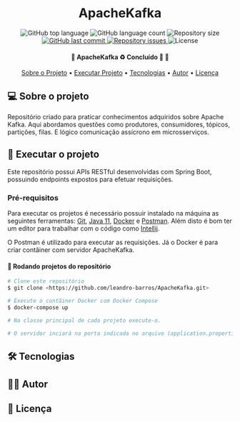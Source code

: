 <h1 style="text-align: center; font-weight: bold;">ApacheKafka</h1>

<p align="center">
  <img alt="GitHub top language" src="https://img.shields.io/github/languages/top/leandro-barros/ApacheKafka.svg">

  <img alt="GitHub language count" src="https://img.shields.io/github/languages/count/leandro-barros/ApacheKafka.svg">

  <img alt="Repository size" src="https://img.shields.io/github/repo-size/leandro-barros/ApacheKafka.svg">
  
  <a href="https://github.com/leandro-barros/rabbitmq-springAMQP/commits/master">
    <img alt="GitHub last commit" src="https://img.shields.io/github/last-commit/leandro-barros/ApacheKafka.svg">
  </a>

  <a href="https://github.com/leandro-barros/rabbitmq-springAMQP/issues">
    <img alt="Repository issues" src="https://img.shields.io/github/issues/leandro-barros/ApacheKafka.svg">
  </a>

  <img alt="License" src="https://img.shields.io/badge/license-MIT-brightgreen">
</p>

<h4 align="center"> 
	🚧  ApacheKafka ♻️ Concluído 🚀 🚧
</h4>

<p align="center">
 <a href="#-sobre-o-projeto">Sobre o Projeto</a> •
 <a href="#-executar-o-projeto">Executar Projeto</a> • 
 <a href="#-tecnologias">Tecnologias</a> • 
 <a href="#-autor">Autor</a> • 
 <a href="#-licença">Licença</a>
</p>

## 💻 Sobre o projeto

Repositório criado para praticar conhecimentos adquiridos sobre Apache Kafka. Aqui abordamos questões como produtores, consumidores, tópicos, partições, filas. E lógico comunicação assícrono em microsserviços.

## 🚀 Executar o projeto

Este repositório possui APIs RESTful desenvolvidas com Spring Boot, possuindo endpoints expostos para efetuar requisições.

### Pré-requisitos

Para executar os projetos é necessário possuir instalado na máquina as seguintes ferramentas:
[Git](https://git-scm.com), [Java 11](https://aws.amazon.com/pt/corretto/?filtered-posts.sort-by=item.additionalFields.createdDate&filtered-posts.sort-order=desc), [Docker](https://docs.docker.com/desktop/install/windows-install/) e [Postman](https://www.postman.com/). 
Além disto é bom ter um editor para trabalhar com o código como [Intellij](https://www.jetbrains.com/pt-br/idea/).

O Postman é utilizado para executar as requisições. Já o Docker é para criar contâiner com servidor ApacheKafka.

#### 🧭 Rodando projetos do repositório

```bash
# Clone este repositório
$ git clone <https://github.com/leandro-barros/ApacheKafka.git>

# Execute o contâiner Docker com Docker Compose
$ docker-compose up

# Na classe principal de cada projeto execute-o.

# O servidor inciará na porta indicada no arquivo (application.properties) de cada projeto
```

## 🛠 Tecnologias

## 👨‍💻 Autor

## 📝 Licença
